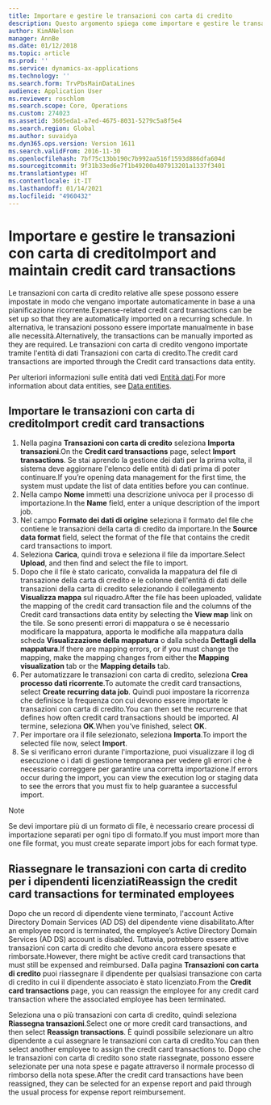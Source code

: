 ```yaml
---
title: Importare e gestire le transazioni con carta di credito
description: Questo argomento spiega come importare e gestire le transazioni con carta di credito relative alle spese. Queste transazioni possono essere impostate in modo che vengano importate automaticamente in base a una pianificazione ricorrente oppure possono essere importate manualmente in base alle esigenze.
author: KimANelson
manager: AnnBe
ms.date: 01/12/2018
ms.topic: article
ms.prod: ''
ms.service: dynamics-ax-applications
ms.technology: ''
ms.search.form: TrvPbsMainDataLines
audience: Application User
ms.reviewer: roschlom
ms.search.scope: Core, Operations
ms.custom: 274023
ms.assetid: 3605eda1-a7ed-4675-8031-5279c5a8f5e4
ms.search.region: Global
ms.author: suvaidya
ms.dyn365.ops.version: Version 1611
ms.search.validFrom: 2016-11-30
ms.openlocfilehash: 7bf75c13bb190c7b992aa516f1593d886dfa604d
ms.sourcegitcommit: 9f31b33ed6e7f1b49200a407913201a1337f3401
ms.translationtype: HT
ms.contentlocale: it-IT
ms.lasthandoff: 01/14/2021
ms.locfileid: "4960432"
---
```

# <a name="import-and-maintain-credit-card-transactions"></a><span data-ttu-id="7eeee-104">Importare e gestire le transazioni con carta di credito</span><span class="sxs-lookup"><span data-stu-id="7eeee-104">Import and maintain credit card transactions</span></span>

<span data-ttu-id="7eeee-105">Le transazioni con carta di credito relative alle spese possono essere impostate in modo che vengano importate automaticamente in base a una pianificazione ricorrente.</span><span class="sxs-lookup"><span data-stu-id="7eeee-105">Expense-related credit card transactions can be set up so that they are automatically imported on a recurring schedule.</span></span> <span data-ttu-id="7eeee-106">In alternativa, le transazioni possono essere importate manualmente in base alle necessità.</span><span class="sxs-lookup"><span data-stu-id="7eeee-106">Alternatively, the transactions can be manually imported as they are required.</span></span> <span data-ttu-id="7eeee-107">Le transazioni con carta di credito vengono importate tramite l'entità di dati Transazioni con carta di credito.</span><span class="sxs-lookup"><span data-stu-id="7eeee-107">The credit card transactions are imported through the Credit card transactions data entity.</span></span>

<span data-ttu-id="7eeee-108">Per ulteriori informazioni sulle entità dati vedi [Entità dati](https://docs.microsoft.com/dynamics365/fin-ops-core/dev-itpro/data-entities/data-entities).</span><span class="sxs-lookup"><span data-stu-id="7eeee-108">For more information about data entities, see [Data entities](https://docs.microsoft.com/dynamics365/fin-ops-core/dev-itpro/data-entities/data-entities).</span></span>

## <a name="import-credit-card-transactions"></a><span data-ttu-id="7eeee-109">Importare le transazioni con carta di credito</span><span class="sxs-lookup"><span data-stu-id="7eeee-109">Import credit card transactions</span></span>

1. <span data-ttu-id="7eeee-110">Nella pagina **Transazioni con carta di credito** seleziona **Importa transazioni**.</span><span class="sxs-lookup"><span data-stu-id="7eeee-110">On the **Credit card transactions** page, select **Import transactions**.</span></span> <span data-ttu-id="7eeee-111">Se stai aprendo la gestione dei dati per la prima volta, il sistema deve aggiornare l'elenco delle entità di dati prima di poter continuare.</span><span class="sxs-lookup"><span data-stu-id="7eeee-111">If you’re opening data management for the first time, the system must update the list of data entities before you can continue.</span></span>
2. <span data-ttu-id="7eeee-112">Nella campo **Nome** immetti una descrizione univoca per il processo di importazione.</span><span class="sxs-lookup"><span data-stu-id="7eeee-112">In the **Name** field, enter a unique description of the import job.</span></span>
3. <span data-ttu-id="7eeee-113">Nel campo **Formato dei dati di origine** seleziona il formato del file che contiene le transazioni della carta di credito da importare.</span><span class="sxs-lookup"><span data-stu-id="7eeee-113">In the **Source data format** field, select the format of the file that contains the credit card transactions to import.</span></span>
4. <span data-ttu-id="7eeee-114">Seleziona **Carica**, quindi trova e seleziona il file da importare.</span><span class="sxs-lookup"><span data-stu-id="7eeee-114">Select **Upload**, and then find and select the file to import.</span></span>
5. <span data-ttu-id="7eeee-115">Dopo che il file è stato caricato, convalida la mappatura del file di transazione della carta di credito e le colonne dell'entità di dati delle transazioni della carta di credito selezionando il collegamento **Visualizza mappa** sul riquadro.</span><span class="sxs-lookup"><span data-stu-id="7eeee-115">After the file has been uploaded, validate the mapping of the credit card transaction file and the columns of the Credit card transactions data entity by selecting the **View map** link on the tile.</span></span> <span data-ttu-id="7eeee-116">Se sono presenti errori di mappatura o se è necessario modificare la mappatura, apporta le modifiche alla mappatura dalla scheda **Visualizzazione della mappatura** o dalla scheda **Dettagli della mappatura**.</span><span class="sxs-lookup"><span data-stu-id="7eeee-116">If there are mapping errors, or if you must change the mapping, make the mapping changes from either the **Mapping visualization** tab or the **Mapping details** tab.</span></span>
6. <span data-ttu-id="7eeee-117">Per automatizzare le transazioni con carta di credito, seleziona **Crea processo dati ricorrente**.</span><span class="sxs-lookup"><span data-stu-id="7eeee-117">To automate the credit card transactions, select **Create recurring data job**.</span></span> <span data-ttu-id="7eeee-118">Quindi puoi impostare la ricorrenza che definisce la frequenza con cui devono essere importate le transazioni con carta di credito.</span><span class="sxs-lookup"><span data-stu-id="7eeee-118">You can then set the recurrence that defines how often credit card transactions should be imported.</span></span> <span data-ttu-id="7eeee-119">Al termine, seleziona **OK**.</span><span class="sxs-lookup"><span data-stu-id="7eeee-119">When you’ve finished, select **OK**.</span></span>
7. <span data-ttu-id="7eeee-120">Per importare ora il file selezionato, seleziona **Importa**.</span><span class="sxs-lookup"><span data-stu-id="7eeee-120">To import the selected file now, select **Import**.</span></span>
8. <span data-ttu-id="7eeee-121">Se si verificano errori durante l'importazione, puoi visualizzare il log di esecuzione o i dati di gestione temporanea per vedere gli errori che è necessario correggere per garantire una corretta importazione.</span><span class="sxs-lookup"><span data-stu-id="7eeee-121">If errors occur during the import, you can view the execution log or staging data to see the errors that you must fix to help guarantee a successful import.</span></span>

> [!NOTE]
> <span data-ttu-id="7eeee-122">Se devi importare più di un formato di file, è necessario creare processi di importazione separati per ogni tipo di formato.</span><span class="sxs-lookup"><span data-stu-id="7eeee-122">If you must import more than one file format, you must create separate import jobs for each format type.</span></span>

## <a name="reassign-the-credit-card-transactions-for-terminated-employees"></a><span data-ttu-id="7eeee-123">Riassegnare le transazioni con carta di credito per i dipendenti licenziati</span><span class="sxs-lookup"><span data-stu-id="7eeee-123">Reassign the credit card transactions for terminated employees</span></span>

<span data-ttu-id="7eeee-124">Dopo che un record di dipendente viene terminato, l'account Active Directory Domain Services (AD DS) del dipendente viene disabilitato.</span><span class="sxs-lookup"><span data-stu-id="7eeee-124">After an employee record is terminated, the employee’s Active Directory Domain Services (AD DS) account is disabled.</span></span> <span data-ttu-id="7eeee-125">Tuttavia, potrebbero essere attive transazioni con carta di credito che devono ancora essere spesate e rimborsate.</span><span class="sxs-lookup"><span data-stu-id="7eeee-125">However, there might be active credit card transactions that must still be expensed and reimbursed.</span></span> <span data-ttu-id="7eeee-126">Dalla pagina **Transazioni con carta di credito** puoi riassegnare il dipendente per qualsiasi transazione con carta di credito in cui il dipendente associato è stato licenziato.</span><span class="sxs-lookup"><span data-stu-id="7eeee-126">From the **Credit card transactions** page, you can reassign the employee for any credit card transaction where the associated employee has been terminated.</span></span>

<span data-ttu-id="7eeee-127">Seleziona una o più transazioni con carta di credito, quindi seleziona **Riassegna transazioni**.</span><span class="sxs-lookup"><span data-stu-id="7eeee-127">Select one or more credit card transactions, and then select **Reassign transactions**.</span></span> <span data-ttu-id="7eeee-128">È quindi possibile selezionare un altro dipendente a cui assegnare le transazioni con carta di credito.</span><span class="sxs-lookup"><span data-stu-id="7eeee-128">You can then select another employee to assign the credit card transactions to.</span></span> <span data-ttu-id="7eeee-129">Dopo che le transazioni con carta di credito sono state riassegnate, possono essere selezionate per una nota spese e pagate attraverso il normale processo di rimborso della nota spese.</span><span class="sxs-lookup"><span data-stu-id="7eeee-129">After the credit card transactions have been reassigned, they can be selected for an expense report and paid through the usual process for expense report reimbursement.</span></span>
